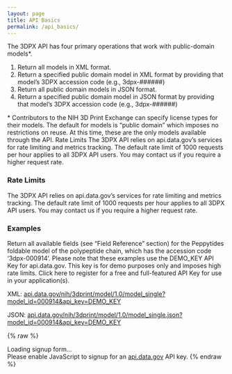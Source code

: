 ```yaml
---
layout: page
title: API Basics
permalink: /api_basics/
---
```


The 3DPX API has four primary operations that work with public-domain models*.

1. Return all models in XML format.
2. Return a specified public domain model in XML format by providing that model’s 3DPX accession code (e.g., 3dpx-######)
3. Return all public domain models in JSON format.
4. Return a specified public domain model in JSON format by providing that model’s 3DPX accession code (e.g., 3dpx-######)

\* Contributors to the NIH 3D Print Exchange can specify license types for their models. The default for models is “public domain” which imposes no restrictions on reuse. At this time, these are the only models available through the API.
Rate Limits
The 3DPX API relies on api.data.gov’s services for rate limiting and metrics tracking. The default rate limit of 1000 requests per hour applies to all 3DPX API users. You may contact us if you require a higher request rate.

### Rate Limits
The 3DPX API relies on api.data.gov’s services for rate limiting and metrics tracking. The default rate limit of 1000 requests per hour applies to all 3DPX API users. You may contact us if you require a higher request rate.

### Examples
Return all available fields (see “Field Reference” section) for the Peppytides foldable model of the polypeptide chain, which has the accession code ‘3dpx-000914’. Please note that these examples use the DEMO_KEY API Key for api.data.gov. This key is for demo purposes only and imposes high rate limits. Click here to register for a free and full-featured API Key for use in your application(s).

XML: [api.data.gov/nih/3dprint/model/1.0/model_single?model_id=000914&api_key=DEMO_KEY](http://api.data.gov/nih/3dprint/model/1.0/model_single?model_id=000914&api_key=DEMO_KEY)

JSON: [api.data.gov/nih/3dprint/model/1.0/model_single.json?model_id=000914&api_key=DEMO_KEY](http://api.data.gov/nih/3dprint/model/1.0/model_single.json?model_id=000914&api_key=DEMO_KEY)

{% raw %}
<div id="apidatagov_signup">Loading signup form...</div>
<script type="text/javascript">

 <!-- https://api.data.gov/gsa/auctions?api_key={{api_key}}&format=JSON -->

 /* * * CONFIGURATION VARIABLES: EDIT BEFORE PASTING INTO YOUR WEBPAGE * * */
 var apiUmbrellaSignupOptions = {
   // Pick a short, unique name to identify your site, like 'gsa-auctions'
   // in this example.
   registrationSource: '3dpx_api',

   // Enter the API key you signed up for and specially configured for this
   // API key signup embed form.
   apiKey: 'dnxBeHGIXhCjPi9SesmB09I6n3GDYgWCuszutq0p',

   // Provide an example URL you want to show to users after they signup.
   // This can be any API endpoint on your server, and you can use the
   // special {{api_key}} variable to automatically substitute in the API
   // key the user just signed up for.
JSON: [api.data.gov/nih/3dprint/model/1.0/model_single.json?model_id=000914&api_key=DEMO_KEY]()
   exampleApiUrl: 'http://api.data.gov/nih/3dprint/model/1.0/model_single.json?model_id=000914&{{api_key}}=DEMO_KEY'
 };

 /* * * DON'T EDIT BELOW THIS LINE * * */
 (function() {
   var apiUmbrella = document.createElement('script'); apiUmbrella.type = 'text/javascript'; apiUmbrella.async = true;
   apiUmbrella.src = 'https://api.data.gov/static/javascripts/signup_embed.js';
   (document.getElementsByTagName('head')[0] || document.getElementsByTagName('body')[0]).appendChild(apiUmbrella);
 })();
</script>
<noscript>Please enable JavaScript to signup for an <a href="http://api.data.gov/">api.data.gov</a> API key.</noscript> {% endraw %}
